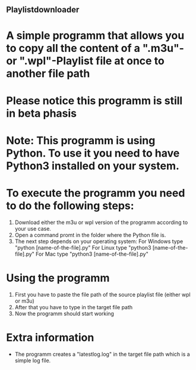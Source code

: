 ## Playlistdownloader
# A simple programm that allows you to copy all the content of a ".m3u"- or ".wpl"-Playlist file at once to another file path

# Please notice this programm is still in beta phasis

# Note: This programm is using Python. To use it you need to have Python3 installed on your system.

# To execute the programm you need to do the following steps:
1. Download either the m3u or wpl version of the programm according to your use case.
2. Open a command promt in the folder where the Python file is.
3. The next step depends on your operating system:
   For Windows type "python [name-of-the-file].py"
   For Linux type "python3 [name-of-the-file].py"
   For Mac type "python3 [name-of-the-file].py"

# Using the programm
1. First you have to paste the file path of the source playlist file (either wpl or m3u)
2. After that you have to type in the target file path
3. Now the programm should start working

# Extra information
- The programm creates a "latestlog.log" in the target file path which is a simple log file.
